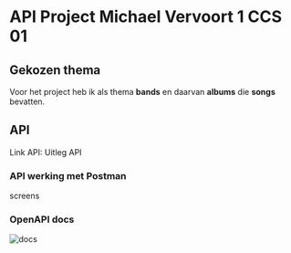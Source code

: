 # API Project Michael Vervoort 1 CCS 01

## Gekozen thema
Voor het project heb ik als thema **bands** en daarvan **albums** die **songs** bevatten.

## API
Link API: 
Uitleg API

### API werking met Postman
screens

### OpenAPI docs
![docs](https://github.com/michaelverv/api_project/assets/113921262/b2ca89c1-7d7f-48e4-a988-12f3e8a78f6d)
